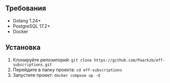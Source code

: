 ## Требования

- Golang 1.24+
- PostgreSQL 17.2+
- Docker

## Установка

1. Клонируйте репозиторий:
```git clone https://github.com/Paarkzb/eff-subscriptions.git```
2. Перейдите в папку проекта:
```cd eff-subscriptions```
3. Запустите проект:
```docker compose up -d```
